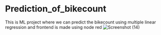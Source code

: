 # Prediction_of_bikecount
This is ML project where we can predict the bikecount using multiple linear regression and frontend is made using node red
![Screenshot (14)](https://user-images.githubusercontent.com/51361276/59993331-906a5480-966d-11e9-92a4-a42c47e08ea0.png)

